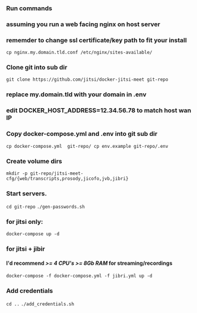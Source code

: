 ### Run commands

### assuming you run a web facing nginx on host server
### rememder to change ssl certificate/key path to fit your install
`cp nginx.my.domain.tld.conf /etc/nginx/sites-available/`

### Clone git into sub dir
`git clone https://github.com/jitsi/docker-jitsi-meet git-repo`

### replace my.domain.tld with your domain in .env
### edit DOCKER_HOST_ADDRESS=12.34.56.78 to match host wan IP

### Copy docker-compose.yml and .env into git sub dir
`cp docker-compose.yml  git-repo/
cp env.example git-repo/.env`

### Create volume dirs
`mkdir -p git-repo/jitsi-meet-cfg/{web/transcripts,prosody,jicofo,jvb,jibri}`

### Start servers.
`cd git-repo`
`./gen-passwords.sh`
### for jitsi only:
`docker-compose up -d`

### for jitsi + jibir
#### I'd recommend ***>= 4 CPU's >= 8Gb RAM*** for streaming/recordings
`docker-compose -f docker-compose.yml -f jibri.yml up -d`


### Add credentials
`cd ..`
`./add_credentials.sh`




